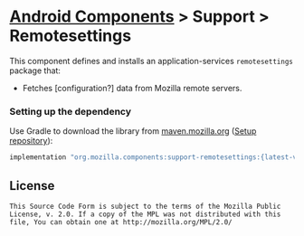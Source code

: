 # [Android Components](../../../README.md) > Support > Remotesettings

This component defines and installs an application-services `remotesettings` package that:
- Fetches [configuration?] data from Mozilla remote servers.

### Setting up the dependency

Use Gradle to download the library from [maven.mozilla.org](https://maven.mozilla.org/) ([Setup repository](../../../README.md#maven-repository)):

```Groovy
implementation "org.mozilla.components:support-remotesettings:{latest-version}"
```

## License

    This Source Code Form is subject to the terms of the Mozilla Public
    License, v. 2.0. If a copy of the MPL was not distributed with this
    file, You can obtain one at http://mozilla.org/MPL/2.0/
